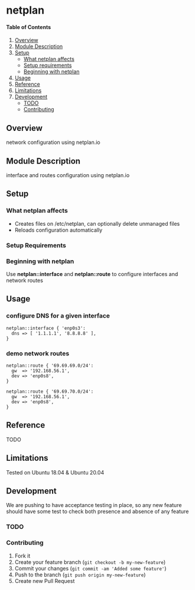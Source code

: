 # netplan

#### Table of Contents

1. [Overview](#overview)
2. [Module Description](#module-description)
3. [Setup](#setup)
    * [What netplan affects](#what-netplan-affects)
    * [Setup requirements](#setup-requirements)
    * [Beginning with netplan](#beginning-with-netplan)
4. [Usage](#usage)
5. [Reference](#reference)
5. [Limitations](#limitations)
6. [Development](#development)
    * [TODO](#todo)
    * [Contributing](#contributing)

## Overview

network configuration using netplan.io

## Module Description

interface and routes configuration using netplan.io

## Setup

### What netplan affects

* Creates files on /etc/netplan, can optionally delete unmanaged files
* Reloads configuration automatically

### Setup Requirements

### Beginning with netplan

Use **netplan::interface** and **netplan::route** to configure interfaces and network routes

## Usage

### configure DNS for a given interface

```
netplan::interface { 'enp0s3':
  dns => [ '1.1.1.1', '8.8.8.8' ],
}
```

### demo network routes

```
netplan::route { '69.69.69.0/24':
  gw  => '192.168.56.1',
  dev => 'enp0s8',
}

netplan::route { '69.69.70.0/24':
  gw  => '192.168.56.1',
  dev => 'enp0s8',
}
```

## Reference

TODO

## Limitations

Tested on Ubuntu 18.04 & Ubuntu 20.04

## Development

We are pushing to have acceptance testing in place, so any new feature should
have some test to check both presence and absence of any feature

### TODO

### Contributing

1. Fork it
2. Create your feature branch (`git checkout -b my-new-feature`)
3. Commit your changes (`git commit -am 'Added some feature'`)
4. Push to the branch (`git push origin my-new-feature`)
5. Create new Pull Request
